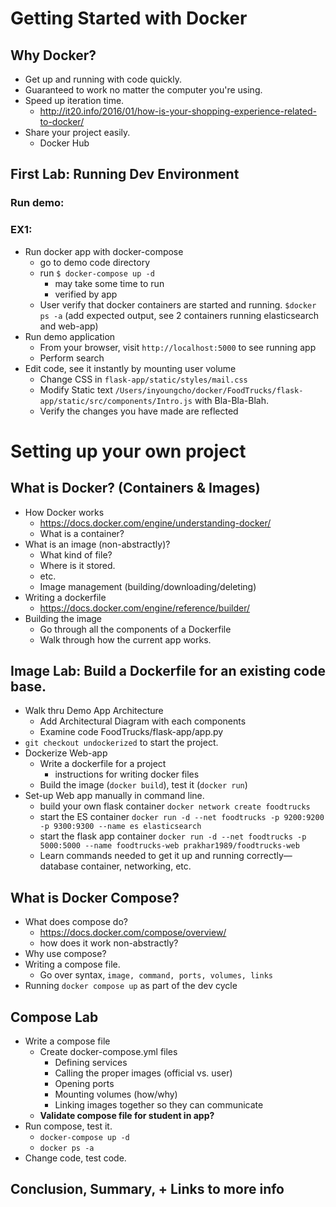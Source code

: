 # Getting Started with Docker

## Why Docker?

- Get up and running with code quickly.
- Guaranteed to work no matter the computer you're using.
- Speed up iteration time.
  + http://it20.info/2016/01/how-is-your-shopping-experience-related-to-docker/
- Share your project easily.
  + Docker Hub

## First Lab: Running Dev Environment

### Run demo:

### EX1:  
* Run docker app with docker-compose
    - go to demo code directory
    - run `$ docker-compose up -d`
      - may take some time to run
      - verified by app
    - User verify that docker containers are started and running. `$docker ps -a` (add expected output, see 2 containers running elasticsearch and web-app)
* Run demo application
    - From your browser, visit `http://localhost:5000` to see running app
    - Perform search
* Edit code, see it instantly by mounting user volume
    - Change CSS in `flask-app/static/styles/mail.css`
    - Modify Static text  `/Users/inyoungcho/docker/FoodTrucks/flask-app/static/src/components/Intro.js` with Bla-Bla-Blah.
    - Verify the changes you have made are reflected


# Setting up your own project

## What is Docker? (Containers & Images)

- How Docker works
  + https://docs.docker.com/engine/understanding-docker/
  - What is a container?
- What is an image (non-abstractly)?
  - What kind of file?
  - Where is it stored.
  - etc.
  - Image management (building/downloading/deleting)
- Writing a dockerfile
  + https://docs.docker.com/engine/reference/builder/
- Building the image
  - Go through all the components of a Dockerfile
  - Walk through how the current app works.

## Image Lab: Build a Dockerfile for an existing code base.

* Walk thru Demo App Architecture
  - Add Architectural Diagram with each components
  - Examine code FoodTrucks/flask-app/app.py
* `git checkout undockerized` to start the project.
* Dockerize Web-app  
  - Write a dockerfile for a project
    - instructions for writing docker files
  - Build the image (`docker build`), test it (`docker run`)
* Set-up Web app manually in command line.
  - build your own flask container
`docker network create foodtrucks`
  - start the ES container
`docker run -d --net foodtrucks -p 9200:9200 -p 9300:9300 --name es elasticsearch`
  - start the flask app container
`docker run -d --net foodtrucks -p 5000:5000 --name foodtrucks-web prakhar1989/foodtrucks-web`
  - Learn commands needed to get it up and running correctly—database container, networking, etc.


## What is Docker Compose?

- What does compose do?
  + https://docs.docker.com/compose/overview/
  - how does it work non-abstractly?
- Why use compose?
- Writing a compose file.
  - Go over syntax, `image, command, ports, volumes, links`
- Running `docker compose up` as part of the dev cycle

## Compose Lab
* Write a compose file
  - Create docker-compose.yml files
    - Defining services
    - Calling the proper images (official vs. user)
    - Opening ports
    - Mounting volumes (how/why)
    - Linking images together so they can communicate
  - **Validate compose file for student in app?**
* Run compose, test it.
  - `docker-compose up -d`
  - `docker ps -a`
* Change code, test code.


## Conclusion, Summary, + Links to more info
